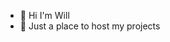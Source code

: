 - 👋 Hi I'm Will
- 👀 Just a place to host my projects

<!---
spectrumstrike/spectrumstrike is a ✨ special ✨ repository because its `README.md` (this file) appears on your GitHub profile.
You can click the Preview link to take a look at your changes.
--->
